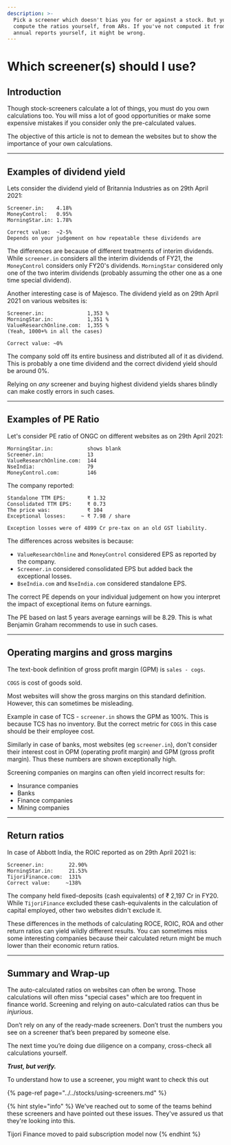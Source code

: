 ```yaml
---
description: >-
  Pick a screener which doesn't bias you for or against a stock. But you should
  compute the ratios yourself, from ARs. If you've not computed it from the
  annual reports yourself, it might be wrong.
---
```


# Which screener\(s\) should I use?

## Introduction

Though stock-screeners calculate a lot of things, you must do you own calculations too. You will miss a lot of good opportunities or make some expensive mistakes if you consider only the pre-calculated values.

The objective of this article is not to demean the websites but to show the importance of your own calculations.

----

## Examples of dividend yield

Lets consider the dividend yield of Britannia Industries as on 29th April 2021:

```
Screener.in:    4.18%
MoneyControl:   0.95%
MorningStar.in: 1.78%

Correct value:  ~2-5%
Depends on your judgement on how repeatable these dividends are
```

The differences are because of different treatments of interim dividends. While `screener.in` considers all the interim dividends of FY21, the `MoneyControl` considers only FY20's dividends. `MorningStar` considered only one of the two interim dividends (probably assuming the other one as a one time special dividend).


Another interesting case is of Majesco. The dividend yield as on 29th April 2021 on various websites is:

```
Screener.in:              1,353 %
MorningStar.in:           1,351 %
ValueResearchOnline.com:  1,355 %
(Yeah, 1000+% in all the cases)

Correct value: ~0%
```

The company sold off its entire business and distributed all of it as dividend. This is probably a one time dividend and the correct dividend yield should be around 0%.

Relying on *any* screener and buying highest dividend yields shares blindly can make costly errors in such cases.

----

## Examples of PE Ratio

Let's consider PE ratio of ONGC on different websites as on 29th April 2021:

```
MorningStar.in:           shows blank
Screener.in:              13
ValueResearchOnline.com:  144
NseIndia:                 79
MoneyControl.com:         146
```

The company reported:
```
Standalone TTM EPS:       ₹ 1.32
Consolidated TTM EPS:     ₹ 0.73
The price was:            ₹ 104
Exceptional losses:     ~ ₹ 7.98 / share

Exception losses were of 4899 Cr pre-tax on an old GST liability.
```

The differences across websites is because:
- `ValueResearchOnline` and `MoneyControl` considered EPS as reported by the company.
- `Screener.in` considered consolidated EPS but added back the exceptional losses.
- `BseIndia.com` and `NseIndia.com` considered standalone EPS. 

The correct PE depends on your individual judgement on how you interpret the impact of exceptional items on future earnings.

The PE based on last 5 years average earnings will be 8.29. This is what Benjamin Graham recommends to use in such cases.

----

## Operating margins and gross margins

The text-book definition of gross profit margin (GPM) is `sales - cogs`.

`COGS` is cost of goods sold.

Most websites will show the gross margins on this standard definition. However, this can sometimes be misleading.

Example in case of TCS - `screener.in` shows the GPM as 100%. This is because TCS has no inventory. But the correct metric for `COGS` in this case should be their employee cost.

Similarly in case of banks, most websites (eg `screener.in`), don't consider their interest cost in OPM (operating profit margin) and GPM (gross profit margin). Thus these numbers are shown exceptionally high.

Screening companies on margins can often yield incorrect results for:
- Insurance companies
- Banks
- Finance companies
- Mining companies

----

## Return ratios

In case of Abbott India, the ROIC reported as on 29th April 2021 is:

```
Screener.in:        22.90%
MorningStar.in:     21.53%
TijoriFinance.com:  131%
Correct value:     ~138%
```

The company held fixed-deposits (cash equivalents) of ₹ 2,197 Cr in FY20. While `TijoriFinance` excluded these cash-equivalents in the calculation of capital employed, other two websites didn't exclude it.

These differences in the methods of calculating ROCE, ROIC, ROA and other return ratios can yield wildly different results. You can sometimes miss some interesting companies because their calculated return might be much lower than their economic return ratios.

----

## Summary and Wrap-up

The auto-calculated ratios on websites can often be wrong. Those calculations will often miss "special cases" which are too frequent in finance world. Screening and relying on auto-calculated ratios can thus be *injurious*.

Don’t rely on any of the ready-made screeners. Don’t trust the numbers you see on a screener that’s been prepared by someone else.

The next time you’re doing due diligence on a company, cross-check all calculations yourself.

_**Trust, but verify.**_

To understand how to use a screener, you might want to check this out

{% page-ref page="../../stocks/using-screeners.md" %}

{% hint style="info" %}
We've reached out to some of the teams behind these screeners and have pointed out these issues. They've assured us that they're looking into this.

Tijori Finance moved to paid subscription model now
{% endhint %}

